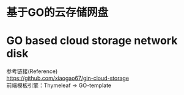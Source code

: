 # 基于GO的云存储网盘
# GO based cloud storage network disk
参考链接(Reference)<br>
<https://github.com/xiaogao67/gin-cloud-storage><br>
前端模板引擎：Thymeleaf -> GO-template